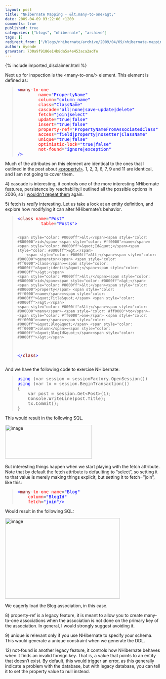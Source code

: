 ```yaml
---
layout: post
title: "NHibernate Mapping - &lt;many-to-one/&gt;"
date: 2009-04-09 03:22:00 +1200
comments: true
published: true
categories: ["blogs", "nhibernate", "archive"]
tags: []
redirect_from: ["/blogs/nhibernate/archive/2009/04/09/nhibernate-mapping-lt-many-to-one-gt.aspx/"]
author: Ayende
gravatar: 730a9f9186e14b8da5a4e453aca2adfe
---
```

{% include imported_disclaimer.html %}
<p>Next up for inspection is the &lt;many-to-one/&gt; element. This element is defined as:</p>  <blockquote>   <pre><span style="color: #0000ff">&lt;</span><span style="color: #800000">many</span>-<span style="color: #ff0000">to</span>-<span style="color: #ff0000">one</span>
        <span style="color: #ff0000">name</span>=<span style="color: #0000ff">&quot;PropertyName&quot;</span>                                (<span style="color: #ff0000">1</span>)
        <span style="color: #ff0000">column</span>=<span style="color: #0000ff">&quot;column_name&quot;</span>                               (<span style="color: #ff0000">2</span>)
        <span style="color: #ff0000">class</span>=<span style="color: #0000ff">&quot;ClassName&quot;</span>                                  (<span style="color: #ff0000">3</span>)
        <span style="color: #ff0000">cascade</span>=<span style="color: #0000ff">&quot;all|none|save-update|delete&quot;</span>              (<span style="color: #ff0000">4</span>)
        <span style="color: #ff0000">fetch</span>=<span style="color: #0000ff">&quot;join|select&quot;</span>                                (<span style="color: #ff0000">5</span>)
        <span style="color: #ff0000">update</span>=<span style="color: #0000ff">&quot;true|false&quot;</span>                                (<span style="color: #ff0000">6</span>)
        <span style="color: #ff0000">insert</span>=<span style="color: #0000ff">&quot;true|false&quot;</span>                                (<font color="#ff0000">7</font>)
        <span style="color: #ff0000">property</span>-<span style="color: #ff0000">ref</span>=<span style="color: #0000ff">&quot;PropertyNameFromAssociatedClass&quot;</span>     (<font color="#ff0000">8</font>)
        <span style="color: #ff0000">access</span>=<span style="color: #0000ff">&quot;field|property|nosetter|ClassName&quot;</span>         (<font color="#ff0000">9</font>)
        <span style="color: #ff0000">unique</span>=<span style="color: #0000ff">&quot;true|false&quot;</span>                                (<font color="#ff0000">10</font>)
        <span style="color: #ff0000">optimistic</span>-<span style="color: #ff0000">lock</span>=<span style="color: #0000ff">&quot;true|false&quot;</span>                       (<span style="color: #ff0000">11</span>)
        <span style="color: #ff0000">not</span>-<span style="color: #ff0000">found</span>=<span style="color: #0000ff">&quot;ignore|exception&quot;</span>                       (<span style="color: #ff0000">12</span>)
<span style="color: #0000ff">/&gt;</span></pre>
</blockquote>

<p>Much of the attributes on this element are identical to the ones that I outlined in the post about <a href="http://ayende.com/Blog/archive/2009/04/07/nhibernate-mapping-ltpropertygt.aspx">&lt;property/&gt;</a>. 1, 2, 3, 6, 7, 9 and 11 are identical, and I am not going to cover them.</p>

<p>4) cascade is interesting, it controls one of the more interesting NHibernate features, persistence by reachability.I outlined all the possible options in 2006, so I <a href="http://ayende.com/Blog/archive/2006/12/02/NHibernateCascadesTheDifferentBetweenAllAlldeleteorphansAndSaveupdate.aspx">wouldn’t repeat them</a> again.</p>

<p>5) fetch is <em>really </em>interesting. Let us take a look at an entity definition, and explore how modifying it can alter NHibernate’s behavior.</p>

<blockquote>
  <pre><span style="color: #0000ff">&lt;</span><span style="color: #800000">class</span> <span style="color: #ff0000">name</span>=<span style="color: #0000ff">&quot;Post&quot;</span>
		 <span style="color: #ff0000">table</span>=<span style="color: #0000ff">&quot;Posts&quot;</span><span style="color: #0000ff">&gt;</span>
  
	<span style="color: #0000ff">&lt;</span><span style="color: #800000">id</span> <span style="color: #ff0000">name</span>=<span style="color: #0000ff">&quot;Id&quot;</span><span style="color: #0000ff">&gt;</span>
		<span style="color: #0000ff">&lt;</span><span style="color: #800000">generator</span> <span style="color: #ff0000">class</span>=<span style="color: #0000ff">&quot;identity&quot;</span><span style="color: #0000ff">/&gt;</span>
	<span style="color: #0000ff">&lt;/</span><span style="color: #800000">id</span><span style="color: #0000ff">&gt;</span>
	<span style="color: #0000ff">&lt;</span><span style="color: #800000">property</span> <span style="color: #ff0000">name</span>=<span style="color: #0000ff">&quot;Title&quot;</span> <span style="color: #0000ff">/&gt;</span>
	<span style="color: #0000ff">&lt;</span><span style="color: #800000">many</span>-<span style="color: #ff0000">to</span>-<span style="color: #ff0000">one</span> <span style="color: #ff0000">name</span>=<span style="color: #0000ff">&quot;Blog&quot;</span> <span style="color: #ff0000">column</span>=<span style="color: #0000ff">&quot;BlogId&quot;</span><span style="color: #0000ff">/&gt;</span>
<span style="color: #0000ff">&lt;/</span><span style="color: #800000">class</span><span style="color: #0000ff">&gt;</span></pre>
</blockquote>

<p>And we have the following code to exercise NHibernate:</p>

<blockquote>
  <pre><span style="color: #0000ff">using</span> (var session = sessionFactory.OpenSession())
<span style="color: #0000ff">using</span> (var tx = session.BeginTransaction())
{
	var post = session.Get&lt;Post&gt;(1);
	Console.WriteLine(post.Title);
	tx.Commit();
}</pre>
</blockquote>

<p>This would result in the following SQL.</p>

<p><a href="http://nhforge.org/cfs-file.ashx/__key/CommunityServer.Blogs.Components.WeblogFiles/nhibernate/image_5F00_128440AF.png"><img title="image" style="border-top-width: 0px; display: inline; border-left-width: 0px; border-bottom-width: 0px; border-right-width: 0px" height="109" alt="image" src="http://nhforge.org/cfs-file.ashx/__key/CommunityServer.Blogs.Components.WeblogFiles/nhibernate/image_5F00_thumb_5F00_71FF91AD.png" width="281" border="0" /></a>&#160;</p>

<p>But interesting things happen when we start playing with the fetch attribute. Note that by default the fetch attribute is defaulting to “select”, so setting it to that value is merely making things explicit, but setting it to fetch=”join”, like this:</p>

<blockquote>
  <pre><span style="color: #0000ff">&lt;</span><span style="color: #800000">many</span>-<span style="color: #ff0000">to</span>-<span style="color: #ff0000">one</span> <span style="color: #ff0000">name</span>=<span style="color: #0000ff">&quot;Blog&quot;</span> 
	<span style="color: #ff0000">column</span>=<span style="color: #0000ff">&quot;BlogId&quot;</span>
	<span style="color: #ff0000">fetch</span>=<span style="color: #0000ff">&quot;join&quot;</span><span style="color: #0000ff">/&gt;</span></pre>
</blockquote>

<p>Would result in the following SQL:</p>

<p><a href="http://nhforge.org/cfs-file.ashx/__key/CommunityServer.Blogs.Components.WeblogFiles/nhibernate/image_5F00_0A91BFAF.png"><img title="image" style="border-top-width: 0px; display: inline; border-left-width: 0px; border-bottom-width: 0px; border-right-width: 0px" height="260" alt="image" src="http://nhforge.org/cfs-file.ashx/__key/CommunityServer.Blogs.Components.WeblogFiles/nhibernate/image_5F00_thumb_5F00_4BC259B7.png" width="371" border="0" /></a> </p>

<p></p>

<p>We eagerly load the Blog association, in this case.</p>

<p>8) property-ref is a legacy feature, it is meant to allow you to create many-to-one associations when the association is not done on the primary key of the association. In general, I would strongly suggest avoiding it.</p>

<p>9) unique is relevant only if you use NHibernate to specify your schema. This would generate a unique constraint when we generate the DDL.</p>

<p>12) not-found is another legacy feature, it controls how NHibernate behaves when it finds an invalid foreign key. That is, a value that points to an entity that doesn’t exist. By default, this would trigger an error, as this generally indicate a problem with the database, but with legacy database, you can tell it to set the property value to null instead.</p>
